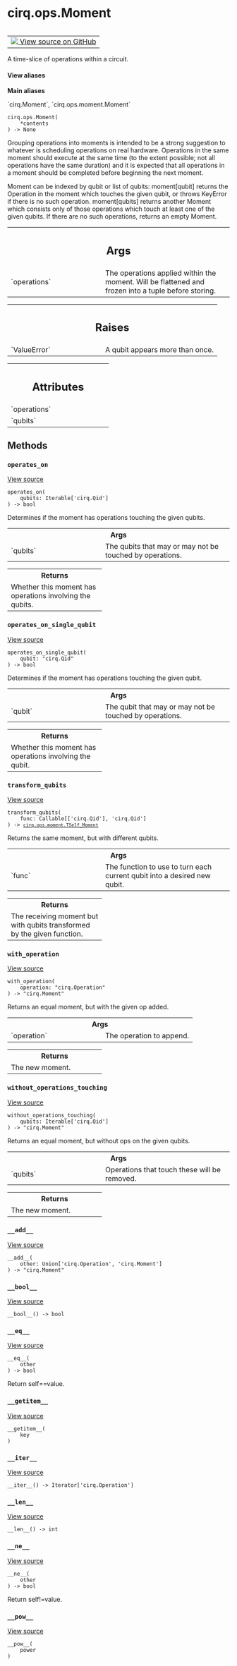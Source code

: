 <div itemscope itemtype="http://developers.google.com/ReferenceObject">
<meta itemprop="name" content="cirq.ops.Moment" />
<meta itemprop="path" content="Stable" />
<meta itemprop="property" content="__add__"/>
<meta itemprop="property" content="__bool__"/>
<meta itemprop="property" content="__eq__"/>
<meta itemprop="property" content="__getitem__"/>
<meta itemprop="property" content="__init__"/>
<meta itemprop="property" content="__iter__"/>
<meta itemprop="property" content="__len__"/>
<meta itemprop="property" content="__ne__"/>
<meta itemprop="property" content="__pow__"/>
<meta itemprop="property" content="operates_on"/>
<meta itemprop="property" content="operates_on_single_qubit"/>
<meta itemprop="property" content="transform_qubits"/>
<meta itemprop="property" content="with_operation"/>
<meta itemprop="property" content="without_operations_touching"/>
</div>

# cirq.ops.Moment

<!-- Insert buttons and diff -->

<table class="tfo-notebook-buttons tfo-api" align="left">

<td>
  <a target="_blank" href="https://github.com/quantumlib/cirq/tree/master/cirq/ops/moment.py">
    <img src="https://www.tensorflow.org/images/GitHub-Mark-32px.png" />
    View source on GitHub
  </a>
</td>
</table>



A time-slice of operations within a circuit.

<section class="expandable">
  <h4 class="showalways">View aliases</h4>
  <p>
<b>Main aliases</b>
<p>`cirq.Moment`, `cirq.ops.moment.Moment`</p>
</p>
</section>

<pre class="devsite-click-to-copy prettyprint lang-py tfo-signature-link">
<code>cirq.ops.Moment(
    *contents
) -> None
</code></pre>



<!-- Placeholder for "Used in" -->

Grouping operations into moments is intended to be a strong suggestion to
whatever is scheduling operations on real hardware. Operations in the same
moment should execute at the same time (to the extent possible; not all
operations have the same duration) and it is expected that all operations
in a moment should be completed before beginning the next moment.

Moment can be indexed by qubit or list of qubits:
    moment[qubit] returns the Operation in the moment which touches the
        given qubit, or throws KeyError if there is no such operation.
    moment[qubits] returns another Moment which consists only of those
        operations which touch at least one of the given qubits. If there
        are no such operations, returns an empty Moment.

<!-- Tabular view -->
 <table class="responsive fixed orange">
<colgroup><col width="214px"><col></colgroup>
<tr><th colspan="2"><h2 class="add-link">Args</h2></th></tr>

<tr>
<td>
`operations`
</td>
<td>
The operations applied within the moment.
Will be flattened and frozen into a tuple before storing.
</td>
</tr>
</table>



<!-- Tabular view -->
 <table class="responsive fixed orange">
<colgroup><col width="214px"><col></colgroup>
<tr><th colspan="2"><h2 class="add-link">Raises</h2></th></tr>

<tr>
<td>
`ValueError`
</td>
<td>
A qubit appears more than once.
</td>
</tr>
</table>





<!-- Tabular view -->
 <table class="responsive fixed orange">
<colgroup><col width="214px"><col></colgroup>
<tr><th colspan="2"><h2 class="add-link">Attributes</h2></th></tr>

<tr>
<td>
`operations`
</td>
<td>

</td>
</tr><tr>
<td>
`qubits`
</td>
<td>

</td>
</tr>
</table>



## Methods

<h3 id="operates_on"><code>operates_on</code></h3>

<a target="_blank" href="https://github.com/quantumlib/cirq/tree/master/cirq/ops/moment.py">View source</a>

<pre class="devsite-click-to-copy prettyprint lang-py tfo-signature-link">
<code>operates_on(
    qubits: Iterable['cirq.Qid']
) -> bool
</code></pre>

Determines if the moment has operations touching the given qubits.


<!-- Tabular view -->
 <table class="responsive fixed orange">
<colgroup><col width="214px"><col></colgroup>
<tr><th colspan="2">Args</th></tr>

<tr>
<td>
`qubits`
</td>
<td>
The qubits that may or may not be touched by operations.
</td>
</tr>
</table>



<!-- Tabular view -->
 <table class="responsive fixed orange">
<colgroup><col width="214px"><col></colgroup>
<tr><th colspan="2">Returns</th></tr>
<tr class="alt">
<td colspan="2">
Whether this moment has operations involving the qubits.
</td>
</tr>

</table>



<h3 id="operates_on_single_qubit"><code>operates_on_single_qubit</code></h3>

<a target="_blank" href="https://github.com/quantumlib/cirq/tree/master/cirq/ops/moment.py">View source</a>

<pre class="devsite-click-to-copy prettyprint lang-py tfo-signature-link">
<code>operates_on_single_qubit(
    qubit: "cirq.Qid"
) -> bool
</code></pre>

Determines if the moment has operations touching the given qubit.


<!-- Tabular view -->
 <table class="responsive fixed orange">
<colgroup><col width="214px"><col></colgroup>
<tr><th colspan="2">Args</th></tr>

<tr>
<td>
`qubit`
</td>
<td>
The qubit that may or may not be touched by operations.
</td>
</tr>
</table>



<!-- Tabular view -->
 <table class="responsive fixed orange">
<colgroup><col width="214px"><col></colgroup>
<tr><th colspan="2">Returns</th></tr>
<tr class="alt">
<td colspan="2">
Whether this moment has operations involving the qubit.
</td>
</tr>

</table>



<h3 id="transform_qubits"><code>transform_qubits</code></h3>

<a target="_blank" href="https://github.com/quantumlib/cirq/tree/master/cirq/ops/moment.py">View source</a>

<pre class="devsite-click-to-copy prettyprint lang-py tfo-signature-link">
<code>transform_qubits(
    func: Callable[['cirq.Qid'], 'cirq.Qid']
) -> <a href="../../cirq/ops/moment/TSelf_Moment.md"><code>cirq.ops.moment.TSelf_Moment</code></a>
</code></pre>

Returns the same moment, but with different qubits.


<!-- Tabular view -->
 <table class="responsive fixed orange">
<colgroup><col width="214px"><col></colgroup>
<tr><th colspan="2">Args</th></tr>

<tr>
<td>
`func`
</td>
<td>
The function to use to turn each current qubit into a desired
new qubit.
</td>
</tr>
</table>



<!-- Tabular view -->
 <table class="responsive fixed orange">
<colgroup><col width="214px"><col></colgroup>
<tr><th colspan="2">Returns</th></tr>
<tr class="alt">
<td colspan="2">
The receiving moment but with qubits transformed by the given
function.
</td>
</tr>

</table>



<h3 id="with_operation"><code>with_operation</code></h3>

<a target="_blank" href="https://github.com/quantumlib/cirq/tree/master/cirq/ops/moment.py">View source</a>

<pre class="devsite-click-to-copy prettyprint lang-py tfo-signature-link">
<code>with_operation(
    operation: "cirq.Operation"
) -> "cirq.Moment"
</code></pre>

Returns an equal moment, but with the given op added.


<!-- Tabular view -->
 <table class="responsive fixed orange">
<colgroup><col width="214px"><col></colgroup>
<tr><th colspan="2">Args</th></tr>

<tr>
<td>
`operation`
</td>
<td>
The operation to append.
</td>
</tr>
</table>



<!-- Tabular view -->
 <table class="responsive fixed orange">
<colgroup><col width="214px"><col></colgroup>
<tr><th colspan="2">Returns</th></tr>
<tr class="alt">
<td colspan="2">
The new moment.
</td>
</tr>

</table>



<h3 id="without_operations_touching"><code>without_operations_touching</code></h3>

<a target="_blank" href="https://github.com/quantumlib/cirq/tree/master/cirq/ops/moment.py">View source</a>

<pre class="devsite-click-to-copy prettyprint lang-py tfo-signature-link">
<code>without_operations_touching(
    qubits: Iterable['cirq.Qid']
) -> "cirq.Moment"
</code></pre>

Returns an equal moment, but without ops on the given qubits.


<!-- Tabular view -->
 <table class="responsive fixed orange">
<colgroup><col width="214px"><col></colgroup>
<tr><th colspan="2">Args</th></tr>

<tr>
<td>
`qubits`
</td>
<td>
Operations that touch these will be removed.
</td>
</tr>
</table>



<!-- Tabular view -->
 <table class="responsive fixed orange">
<colgroup><col width="214px"><col></colgroup>
<tr><th colspan="2">Returns</th></tr>
<tr class="alt">
<td colspan="2">
The new moment.
</td>
</tr>

</table>



<h3 id="__add__"><code>__add__</code></h3>

<a target="_blank" href="https://github.com/quantumlib/cirq/tree/master/cirq/ops/moment.py">View source</a>

<pre class="devsite-click-to-copy prettyprint lang-py tfo-signature-link">
<code>__add__(
    other: Union['cirq.Operation', 'cirq.Moment']
) -> "cirq.Moment"
</code></pre>




<h3 id="__bool__"><code>__bool__</code></h3>

<a target="_blank" href="https://github.com/quantumlib/cirq/tree/master/cirq/ops/moment.py">View source</a>

<pre class="devsite-click-to-copy prettyprint lang-py tfo-signature-link">
<code>__bool__() -> bool
</code></pre>




<h3 id="__eq__"><code>__eq__</code></h3>

<a target="_blank" href="https://github.com/quantumlib/cirq/tree/master/cirq/ops/moment.py">View source</a>

<pre class="devsite-click-to-copy prettyprint lang-py tfo-signature-link">
<code>__eq__(
    other
) -> bool
</code></pre>

Return self==value.


<h3 id="__getitem__"><code>__getitem__</code></h3>

<a target="_blank" href="https://github.com/quantumlib/cirq/tree/master/cirq/ops/moment.py">View source</a>

<pre class="devsite-click-to-copy prettyprint lang-py tfo-signature-link">
<code>__getitem__(
    key
)
</code></pre>




<h3 id="__iter__"><code>__iter__</code></h3>

<a target="_blank" href="https://github.com/quantumlib/cirq/tree/master/cirq/ops/moment.py">View source</a>

<pre class="devsite-click-to-copy prettyprint lang-py tfo-signature-link">
<code>__iter__() -> Iterator['cirq.Operation']
</code></pre>




<h3 id="__len__"><code>__len__</code></h3>

<a target="_blank" href="https://github.com/quantumlib/cirq/tree/master/cirq/ops/moment.py">View source</a>

<pre class="devsite-click-to-copy prettyprint lang-py tfo-signature-link">
<code>__len__() -> int
</code></pre>




<h3 id="__ne__"><code>__ne__</code></h3>

<a target="_blank" href="https://github.com/quantumlib/cirq/tree/master/cirq/ops/moment.py">View source</a>

<pre class="devsite-click-to-copy prettyprint lang-py tfo-signature-link">
<code>__ne__(
    other
) -> bool
</code></pre>

Return self!=value.


<h3 id="__pow__"><code>__pow__</code></h3>

<a target="_blank" href="https://github.com/quantumlib/cirq/tree/master/cirq/ops/moment.py">View source</a>

<pre class="devsite-click-to-copy prettyprint lang-py tfo-signature-link">
<code>__pow__(
    power
)
</code></pre>






